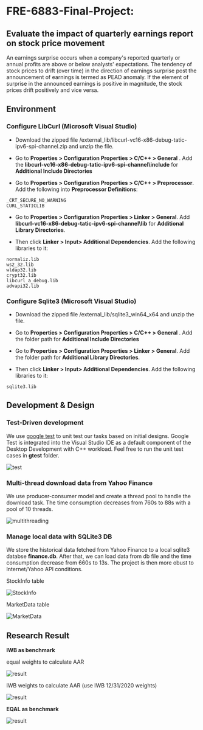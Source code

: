 # FRE-6883-Final-Project: 
## Evaluate the impact of quarterly earnings report on stock price movement
An earnings surprise occurs when a company's reported quarterly or annual profits are above or below analysts' expectations. The tendency of stock prices to drift (over time) in the direction of earnings surprise post the announcement of earnings is termed as PEAD anomaly. If the element of surprise in the announced earnings is positive in magnitude, the stock prices drift positively and vice versa.

## Environment 
### Configure LibCurl (Microsoft Visual Studio)
- Download the zipped file /external_lib/libcurl-vc16-x86-debug-tatic-ipv6-spi-channel.zip and unzip the file.

- Go to **Properties > Configuration Properties > C/C++ > General** . Add the **libcurl-vc16-x86-debug-tatic-ipv6-spi-channel\include** for **Additional Include Directories**

- Go to **Properties > Configuration Properties > C/C++ > Preprocessor**. Add the following into **Preprocessor Definitions**:
```
_CRT_SECURE_NO_WARNING
CURL_STATICLIB
```
- Go to **Properties > Configuration Properties > Linker > General**. Add **libcurl-vc16-x86-debug-tatic-ipv6-spi-channel\lib** for **Additional Library
Directories**.

- Then click **Linker > Input> Additional Dependencies**. Add the following libraries to it:
```
normaliz.lib
ws2_32.lib
wldap32.lib
crypt32.lib
libcurl_a_debug.lib
advapi32.lib
```
### Configure Sqlite3 (Microsoft Visual Studio)
- Download the zipped file /external_lib/sqlite3_win64_x64 and unzip the file.

- Go to **Properties > Configuration Properties > C/C++ > General** . Add the folder path for **Additional Include Directories**

- Go to **Properties > Configuration Properties > Linker > General**. Add the folder path for **Additional Library Directories**.
- Then click **Linker > Input> Additional Dependencies**. Add the following libraries to it: 
```
sqlite3.lib
```

## Development & Design
### Test-Driven development
We use [google test](https://github.com/google/googletest) to unit test our tasks based on initial designs. Google Test is integrated into the Visual Studio IDE as a default component of the Desktop Development with C++ workload. Feel free to run the unit test cases in **gtest** folder.

![test](./pics/test_cases.png)

### Multi-thread download data from Yahoo Finance
We use producer-consumer model and create a thread pool to handle the download task. The time consumption decreases from 760s to 88s with a pool of 10 threads. 

![multithreading](./pics/multithreading.png)

### Manage local data with SQLite3 DB
We store the historical data fetched from Yahoo Finance to a local sqlite3 databse **finance.db**. After that, we can load data from db file and the time consumption decrease from 660s to 13s. The project is then more obust to Internet/Yahoo API conditions.

StockInfo table

![StockInfo](./pics/db_StockInfo.png)

MarketData table

![MarketData](./pics/db_MarketData.png)


## Research Result
**IWB as benchmark**

equal weights to calculate AAR

![result](./pics/result_IWB_equalweight.png)


IWB weights to calculate AAR (use IWB 12/31/2020 weights)

![result](./pics/result_IWB_marketcapweight.png)

**EQAL as benchmark**

![result](./pics/result_EQAL_equalweight.png)